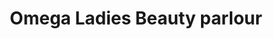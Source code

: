 ---
title: "Omega Ladies Beauty parlour"
url: /changanacherry/omega-ladies-beauty-parlour/
shop: beauty
---